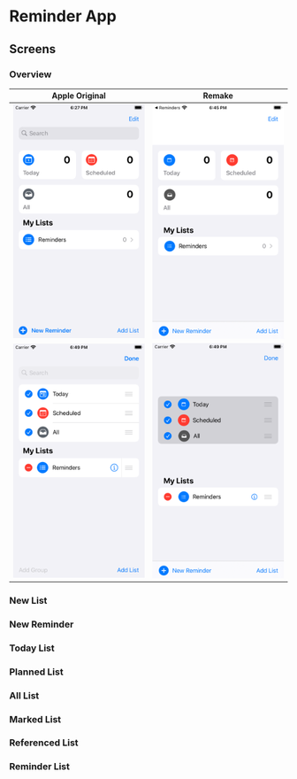 # Reminder App

## Screens

### Overview

| Apple Original | Remake |
|----------------|--------|
| <img src="Overview.png"> | <img src="Remake_Overview.png"> |
| <img src="Overview_edit.png"> | <img src="Remake_Overview_edit.png"> |

### New List

### New Reminder

### Today List

### Planned List

### All List

### Marked List

### Referenced List

### Reminder List